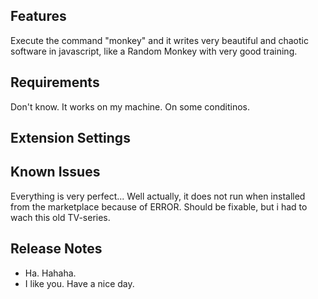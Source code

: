 ## Features

Execute the command "monkey" and it writes very beautiful and chaotic software in javascript, like a Random Monkey with very good training.

## Requirements

Don't know. It works on my machine. On some conditinos.

## Extension Settings

## Known Issues

Everything is very perfect...
Well actually, it does not run when installed from the marketplace because of ERROR. Should be fixable, but i had to wach this old TV-series.

## Release Notes

- Ha. Hahaha.
- I like you. Have a nice day.
